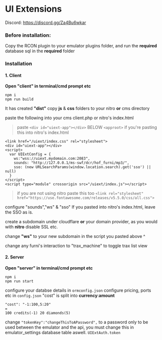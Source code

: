 # UI Extensions

Discord:
https://discord.gg/Za4Bu6wkar

### Before installation:

Copy the RCON plugin to your emulator plugins folder, and run the **required** database sql in the **required** folder

### Installation

#### 1. Client

**Open "client" in terminal/cmd prompt etc**

```
npm i
npm run build
```

It has created **"dist"**
copy **js** & **css** folders to your nitro **or** cms directory

paste the following into your cms client.php or nitro's index.html

> paste `<div id="uiext-app"></div>` BELOW `<approot>` if you're pasting this into nitro's index.html

```
<link href="/uiext/index.css" rel="stylesheet">
<div id="uiext-app"></div>
<script>
  var UIExtConfig = {
    ws:"wss://uiext.mydomain.com:2083",
    sounds: "http://127.0.0.1/ms-swf/dcr/hof_furni/mp3/",
    sso: (new URLSearchParams(window.location.search).get('sso') || null)
  }
</script>
<script type="module" crossorigin src="/uiext/index.js"></script>
```

> if you are not using nitro paste this too `<link rel="stylesheet" href="https://use.fontawesome.com/releases/v5.5.0/css/all.css">`

configure "sounds","ws" & "sso"
If you pasted into nitro's index.html, leave the SSO as is.

create a subdomain under cloudflare **or** your domain provider, as you would with **nitro** disable SSL etc.

change **"ws"** to your new subdomain in the script you pasted above ^

change any furni's interaction to "trax_machine" to toggle trax list view

#### 2. Server

**Open "server" in terminal/cmd prompt etc**

```
npm i
npm run start
```

configure your databse details in `ormconfig.json`
configure pricing, ports etc in `config.json`
"cost" is split into **currency**:**amount**

```
"cost": "-1:100,5:20"
=
100 credits(-1) 20 diamonds(5)
```

change `"tokenKey":"changeThisToAPassword",` to a password only to be used between the emulator and the api, you must change this in emulator_settings database table aswell. `UIExtAuth.token`
